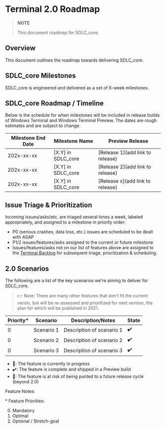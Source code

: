 # Terminal 2.0 Roadmap

> **NOTE**
>
> This document roadmap for SDLC_core.

## Overview

This document outlines the roadmap towards delivering SDLC_core.

## SDLC_core Milestones

SDLC_core is engineered and delivered as a set of 6-week milestones.

## SDLC_core Roadmap / Timeline

Below is the schedule for when milestones will be included in release builds of Windows Terminal and Windows Terminal Preview. The dates are rough estimates and are subject to change.

| Milestone End Date | Milestone Name | Preview Release |
| ------------------ | -------------- | ------------------------- |
| 202x-xx-xx | [X.Y] in SDLC_core | [Release 1](add link to release) |
| 202x-xx-xx | [X.Y] in SDLC_core | [Release 2](add link to release) |
| 202x-xx-xx | [X.Y] in SDLC_core | [Release x](add link to release) |

## Issue Triage & Prioritization

Incoming issues/asks/etc. are triaged several times a week, labeled appropriately, and assigned to a milestone in priority order:

* P0 (serious crashes, data loss, etc.) issues are scheduled to be dealt with ASAP
* P1/2 issues/features/asks  assigned to the current or future milestone
* Issues/features/asks not on our list of features above are assigned to the [Terminal Backlog](https://github.com/microsoft/terminal/milestone/7) for subsequent triage, prioritization & scheduling.

## 2.0 Scenarios

The following are a list of the key scenarios we're aiming to deliver for SDLC_core.

> 👉 Note: There are many other features that don't fit the current versio, but will be re-assessed and prioritized for next verison, the plan for which will be published in 2021.

| Priority\* | Scenario | Description/Notes | State |
| ---------- | -------- | ----------------- | ----- |
| 0 | Scenario 1 | Description of scenario 1 | ✔️ |
| 0 | Scenario 2 | Description of scenario 2 | ✔️ |
| 0 | Scenario 3 | Description of scenario 3 | ✔️ |


* 📝: The feature is currently in progress
* ✔️: The feature is complete and shipped in a Preview build
* 🦶: The feature is at risk of being punted to a future release cycle (beyond 2.0)

Feature Notes:

\* Feature Priorities:

0. Mandatory <br/>
1. Optimal <br/>
2. Optional / Stretch-goal <br/>


[SDLC_core Roadmap]: ./software-module-roadmap.md

